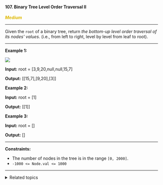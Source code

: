 #### 107. Binary Tree Level Order Traversal II

<span style="color:#deb800">***Medium***</span>
___

Given the `root` of a binary tree, return _the bottom-up level order traversal of its nodes' values_. (i.e., from left to right, level by level from leaf to root).
___

**Example 1:**

![](https://assets.leetcode.com/uploads/2021/02/19/tree1.jpg)

**Input:** root = [3,9,20,null,null,15,7]

**Output:** [[15,7],[9,20],[3]] 

**Example 2:**

**Input:** root = [1]

**Output:** [[1]] 

**Example 3:**

**Input:** root = []

**Output:** [] 
___

**Constraints:**

*   The number of nodes in the tree is in the range `[0, 2000]`.
*   `-1000 <= Node.val <= 1000`
___

<details><summary>Related topics</summary>

[#Tree](https://leetcode.com/tag/tree/)
[#Breadth-First Search](https://leetcode.com/tag/breadth-first-search/)
[#Binary Tree](https://leetcode.com/tag/binary-tree/)

</details>